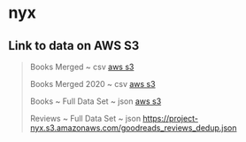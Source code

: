 # nyx

## Link to data on AWS S3

>Books Merged ~ csv [aws s3](https://project-nyx.s3.amazonaws.com/BooksMerged.csv)
>
>Books Merged 2020 ~ csv [aws s3](https://project-nyx.s3.amazonaws.com/BooksMerged2000.csv)
>
>Books ~ Full Data Set ~ json [aws s3](https://project-nyx.s3.amazonaws.com/goodreads_books.json)
>
>Reviews ~ Full Data Set ~ json https://project-nyx.s3.amazonaws.com/goodreads_reviews_dedup.json
